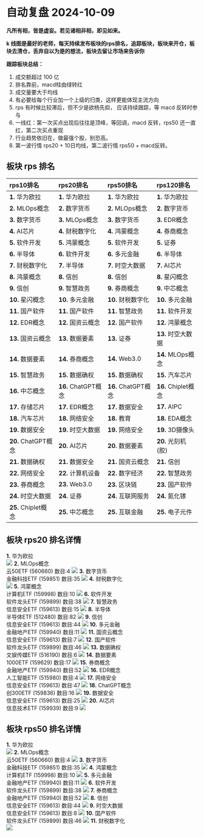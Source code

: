 # 自动复盘 2024-10-09

**凡所有相，皆是虚妄。若见诸相非相，即见如来。**

**k 线图是最好的老师，每天持续发布板块的rps排名，追踪板块，板块来开仓，板块去清仓，丢弃自以为是的想法，板块去留让市场来告诉你**
        
**跟踪板块总结：**
1. 成交额超过 100 亿
2. 排名靠前，macd柱由绿转红
3. 成交量要大于均线
4. 有必要给每个行业加一个上级的归类，这样更能体现主流方向
5. rps 有时候比较滞后，但不少是欲杨先抑， 应该持续跟踪，等 macd 反转时参与
6. 一线红：第一次买点出现后往往是顶峰，等回调，macd 反转，rps50 还一直红，第二次买点重现
7. 行业趋势依旧在，做最强个股，别恐高。
8. 第一波行情 rps20 + 10日均线，第二波行情 rps50 + macd反转。
        
## 板块 rps 排名
| rps10排名           | rps20排名           | rps50排名           | rps120排名          |
|:--------------------|:--------------------|:--------------------|:--------------------|
| **1.** 华为欧拉     | **1.** 华为欧拉     | **1.** 华为欧拉     | **1.** 华为欧拉     |
| **2.** MLOps概念    | **2.** 数字货币     | **2.** MLOps概念    | **2.** 数字货币     |
| **3.** 数字货币     | **3.** MLOps概念    | **3.** 数字货币     | **3.** EDR概念      |
| **4.** AI芯片       | **4.** 财税数字化   | **4.** 鸿蒙概念     | **4.** 券商概念     |
| **5.** 软件开发     | **5.** 鸿蒙概念     | **5.** 软件开发     | **5.** 证券         |
| **6.** 半导体       | **6.** 软件开发     | **6.** 多元金融     | **6.** 半导体       |
| **7.** 财税数字化   | **7.** 半导体       | **7.** 时空大数据   | **7.** AI芯片       |
| **8.** 鸿蒙概念     | **8.** 信创         | **8.** 信创         | **8.** 星闪概念     |
| **9.** 信创         | **9.** 智慧政务     | **9.** 券商概念     | **9.** 中芯概念     |
| **10.** 星闪概念    | **10.** 多元金融    | **10.** 财税数字化  | **10.** 多元金融    |
| **11.** 国产软件    | **11.** 国产软件    | **11.** 智慧政务    | **11.** 软件开发    |
| **12.** EDR概念     | **12.** 国资云概念  | **12.** 国产软件    | **12.** 鸿蒙概念    |
| **13.** 国资云概念  | **13.** 数据要素    | **13.** 证券        | **13.** 时空大数据  |
| **14.** 数据要素    | **14.** 券商概念    | **14.** Web3.0      | **14.** MLOps概念   |
| **15.** 智慧政务    | **15.** 数据确权    | **15.** 数据确权    | **15.** 汽车芯片    |
| **16.** 中芯概念    | **16.** ChatGPT概念 | **16.** ChatGPT概念 | **16.** Chiplet概念 |
| **17.** 存储芯片    | **17.** EDR概念     | **17.** 数据安全    | **17.** AIPC        |
| **18.** 汽车芯片    | **18.** 网络安全    | **18.** 教育        | **18.** EDA概念     |
| **19.** 数据安全    | **19.** 时空大数据  | **19.** 网络安全    | **19.** 3D摄像头    |
| **20.** ChatGPT概念 | **20.** AI芯片      | **20.** 数据要素    | **20.** 光刻机(胶)  |
| **21.** 数据确权    | **21.** 数据安全    | **21.** 国资云概念  | **21.** 信创        |
| **22.** 网络安全    | **22.** 计算机设备  | **22.** 数字经济    | **22.** 智慧政务    |
| **23.** 券商概念    | **23.** Web3.0      | **23.** 区块链      | **23.** 国产软件    |
| **24.** 时空大数据  | **24.** 证券        | **24.** 互联网服务  | **24.** 氮化镓      |
| **25.** Chiplet概念 | **25.** 中芯概念    | **25.** 互联金融    | **25.** 电子元件    |
## 板块 rps20 排名详情
**1.** 华为欧拉<br/>
 ![](https://sykent-blog-image.oss-cn-beijing.aliyuncs.com/quant/image/2024/10/1728461068386-tmp.jpg)
**2.** MLOps概念<br/>云50ETF (560660) 数目:4
 ![](https://sykent-blog-image.oss-cn-beijing.aliyuncs.com/quant/image/2024/10/1728461069974-tmp.jpg)
**3.** 数字货币<br/>金融科技ETF (159851) 数目:35
 ![](https://sykent-blog-image.oss-cn-beijing.aliyuncs.com/quant/image/2024/10/1728461071247-tmp.jpg)
**4.** 财税数字化<br/>
 ![](https://sykent-blog-image.oss-cn-beijing.aliyuncs.com/quant/image/2024/10/1728461071958-tmp.jpg)
**5.** 鸿蒙概念<br/>计算机ETF (159998) 数目:10
 ![](https://sykent-blog-image.oss-cn-beijing.aliyuncs.com/quant/image/2024/10/1728461073021-tmp.jpg)
**6.** 软件开发<br/>软件龙头ETF (159899) 数目:38
 ![](https://sykent-blog-image.oss-cn-beijing.aliyuncs.com/quant/image/2024/10/1728461074098-tmp.jpg)
**7.** 智慧政务<br/>信息安全ETF (159613) 数目:15
 ![](https://sykent-blog-image.oss-cn-beijing.aliyuncs.com/quant/image/2024/10/1728461075244-tmp.jpg)
**8.** 半导体<br/>半导体ETF (512480) 数目:82
 ![](https://sykent-blog-image.oss-cn-beijing.aliyuncs.com/quant/image/2024/10/1728461076311-tmp.jpg)
**9.** 信创<br/>信息安全ETF (159613) 数目:44
 ![](https://sykent-blog-image.oss-cn-beijing.aliyuncs.com/quant/image/2024/10/1728461077488-tmp.jpg)
**10.** 多元金融<br/>金融地产ETF (159940) 数目:11
 ![](https://sykent-blog-image.oss-cn-beijing.aliyuncs.com/quant/image/2024/10/1728461078580-tmp.jpg)
**11.** 国资云概念<br/>信息安全ETF (159613) 数目:7
 ![](https://sykent-blog-image.oss-cn-beijing.aliyuncs.com/quant/image/2024/10/1728461079838-tmp.jpg)
**12.** 国产软件<br/>软件龙头ETF (159899) 数目:46
 ![](https://sykent-blog-image.oss-cn-beijing.aliyuncs.com/quant/image/2024/10/1728461080941-tmp.jpg)
**13.** 数据确权<br/>文娱传媒ETF (516190) 数目:6
 ![](https://sykent-blog-image.oss-cn-beijing.aliyuncs.com/quant/image/2024/10/1728461082155-tmp.jpg)
**14.** 数据要素<br/>1000ETF (159629) 数目:17
 ![](https://sykent-blog-image.oss-cn-beijing.aliyuncs.com/quant/image/2024/10/1728461083216-tmp.jpg)
**15.** 券商概念<br/>金融地产ETF (159940) 数目:52
 ![](https://sykent-blog-image.oss-cn-beijing.aliyuncs.com/quant/image/2024/10/1728461084353-tmp.jpg)
**16.** EDR概念<br/>人工智能ETF (515980) 数目:4
 ![](https://sykent-blog-image.oss-cn-beijing.aliyuncs.com/quant/image/2024/10/1728461085580-tmp.jpg)
**17.** 网络安全<br/>信息安全ETF (159613) 数目:47
 ![](https://sykent-blog-image.oss-cn-beijing.aliyuncs.com/quant/image/2024/10/1728461086700-tmp.jpg)
**18.** ChatGPT概念<br/>创300ETF (159836) 数目:16
 ![](https://sykent-blog-image.oss-cn-beijing.aliyuncs.com/quant/image/2024/10/1728461087728-tmp.jpg)
**19.** 数据安全<br/>信息安全ETF (159613) 数目:25
 ![](https://sykent-blog-image.oss-cn-beijing.aliyuncs.com/quant/image/2024/10/1728461088822-tmp.jpg)
**20.** AI芯片<br/>信息技术ETF (159939) 数目:9
 ![](https://sykent-blog-image.oss-cn-beijing.aliyuncs.com/quant/image/2024/10/1728461089990-tmp.jpg)

## 板块 rps50 排名详情
**1.** 华为欧拉<br/>
 ![](https://sykent-blog-image.oss-cn-beijing.aliyuncs.com/quant/image/2024/10/1728461091060-tmp.jpg)
**2.** MLOps概念<br/>云50ETF (560660) 数目:4
 ![](https://sykent-blog-image.oss-cn-beijing.aliyuncs.com/quant/image/2024/10/1728461092159-tmp.jpg)
**3.** 数字货币<br/>金融科技ETF (159851) 数目:35
 ![](https://sykent-blog-image.oss-cn-beijing.aliyuncs.com/quant/image/2024/10/1728461093333-tmp.jpg)
**4.** 鸿蒙概念<br/>计算机ETF (159998) 数目:10
 ![](https://sykent-blog-image.oss-cn-beijing.aliyuncs.com/quant/image/2024/10/1728461094363-tmp.jpg)
**5.** 多元金融<br/>金融地产ETF (159940) 数目:11
 ![](https://sykent-blog-image.oss-cn-beijing.aliyuncs.com/quant/image/2024/10/1728461095356-tmp.jpg)
**6.** 软件开发<br/>软件龙头ETF (159899) 数目:38
 ![](https://sykent-blog-image.oss-cn-beijing.aliyuncs.com/quant/image/2024/10/1728461096459-tmp.jpg)
**7.** 券商概念<br/>金融地产ETF (159940) 数目:52
 ![](https://sykent-blog-image.oss-cn-beijing.aliyuncs.com/quant/image/2024/10/1728461097487-tmp.jpg)
**8.** 信创<br/>信息安全ETF (159613) 数目:44
 ![](https://sykent-blog-image.oss-cn-beijing.aliyuncs.com/quant/image/2024/10/1728461098567-tmp.jpg)
**9.** 时空大数据<br/>信息安全ETF (159613) 数目:8
 ![](https://sykent-blog-image.oss-cn-beijing.aliyuncs.com/quant/image/2024/10/1728461099827-tmp.jpg)
**10.** 国产软件<br/>软件龙头ETF (159899) 数目:46
 ![](https://sykent-blog-image.oss-cn-beijing.aliyuncs.com/quant/image/2024/10/1728461100876-tmp.jpg)
**11.** 财税数字化<br/>
 ![](https://sykent-blog-image.oss-cn-beijing.aliyuncs.com/quant/image/2024/10/1728461101410-tmp.jpg)

